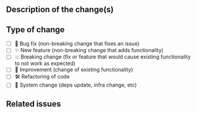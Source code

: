 ## Description of the change(s)

<!-- Provide a clear and concise description of the change(s) -->

## Type of change

- [ ] 🐛 Bug fix (non-breaking change that fixes an issue)
- [ ] ✨ New feature (non-breaking change that adds functionality)
- [ ] 💥 Breaking change (fix or feature that would cause existing functionality to not work as expected)
- [ ] 🚀 Improvement (change of existing functionality)
- [ ] 🛠️ Refactoring of code
- [ ] 🔧 System change (deps update, infra change, etc)

## Related issues

<!-- Add link(s) to JIRA ticket(s) -->
